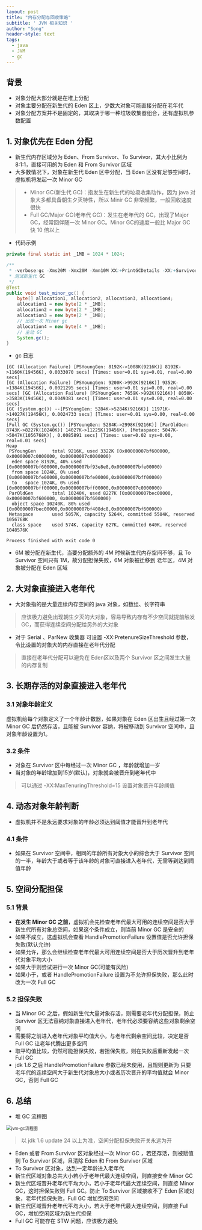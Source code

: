 ```yaml
---
layout: post
title: "内存分配与回收策略"
subtitle: ' JVM 相关知识 '
author: "Song"
header-style: text
tags:
  - java
  - JVM
  - gc
---
```


## 背景

- 对象分配大部分就是在堆上分配
- 对象主要分配在新生代的 Eden 区上，少数大对象可能直接分配在老年代
- 对象分配方案并不是固定的，其取决于哪一种垃圾收集器组合，还有虚拟机参数配置

## 1. 对象优先在 Eden 分配

- 新生代内存区域分为 Eden、From Survivor、To Survivor，其大小比例为 8:1:1，直接可用的为 Eden 和 From Survivor 区域
- 大多数情况下，对象在新生代 Eden 区中分配，当 Eden 区没有足够空间时，虚拟机将发起一次 Minor GC

> - Minor GC(新生代 GC)：指发生在新生代的垃圾收集动作，因为 java 对象大多都具备朝生夕灭特性，所以 Minir GC 非常频繁，一般回收速度很快
> - Full GC/Major GC(老年代 GC)：发生在老年代的 GC，出现了Major GC，经常回伴随一次 Minor GC。Minor GC的速度一般比 Major GC 快 10 倍以上

- 代码示例

```java
private final static int _1MB = 1024 * 1024;

/**
 * -verbose:gc -Xms20M -Xmx20M -Xmn10M XX:+PrintGCDetails -XX:+SurvivorRation=8
 * 测试新生代 GC
 */
@Test
public void test_minor_gc() {
    byte[] allocation1, allocation2, allocation3, allocation4;
    allocation1 = new byte[2 * _1MB];
    allocation2 = new byte[2 * _1MB];
    allocation3 = new byte[2 * _1MB];
    // 出现一次 Minor gc
    allocation4 = new byte[4 * _1MB];
    // 主动 GC
    System.gc();
}
```

- gc 日志

```
[GC (Allocation Failure) [PSYoungGen: 8192K->1008K(9216K)] 8192K->1160K(19456K), 0.0033070 secs] [Times: user=0.01 sys=0.01, real=0.00 secs] 
[GC (Allocation Failure) [PSYoungGen: 9200K->992K(9216K)] 9352K->1384K(19456K), 0.0021295 secs] [Times: user=0.01 sys=0.00, real=0.00 secs] [GC (Allocation Failure) [PSYoungGen: 7659K->992K(9216K)] 8050K->3583K(19456K), 0.0049381 secs] [Times: user=0.01 sys=0.00, real=0.00 secs] 
[GC (System.gc()) --[PSYoungGen: 5284K->5284K(9216K)] 11971K->14027K(19456K), 0.0024733 secs] [Times: user=0.01 sys=0.00, real=0.00 secs] 
[Full GC (System.gc()) [PSYoungGen: 5284K->2998K(9216K)] [ParOldGen: 8743K->8227K(10240K)] 14027K->11225K(19456K), [Metaspace: 5047K->5047K(1056768K)], 0.0085891 secs] [Times: user=0.02 sys=0.00, real=0.01 secs] 
Heap
 PSYoungGen      total 9216K, used 3322K [0x00000007bf600000, 0x00000007c0000000, 0x00000007c0000000)
  eden space 8192K, 40% used [0x00000007bf600000,0x00000007bf93e8e8,0x00000007bfe00000)
  from space 1024K, 0% used [0x00000007bfe00000,0x00000007bfe00000,0x00000007bff00000)
  to   space 1024K, 0% used [0x00000007bff00000,0x00000007bff00000,0x00000007c0000000)
 ParOldGen       total 10240K, used 8227K [0x00000007bec00000, 0x00000007bf600000, 0x00000007bf600000)
  object space 10240K, 80% used [0x00000007bec00000,0x00000007bf408dc8,0x00000007bf600000)
 Metaspace       used 5057K, capacity 5264K, committed 5504K, reserved 1056768K
  class space    used 574K, capacity 627K, committed 640K, reserved 1048576K

Process finished with exit code 0
```

- 6M 被分配在新生代，当要分配额外的 4M 时候新生代内存空间不够，且 To Survivor 空间只有 1M，故分配担保失败，6M 对象被迁移到 老年区，4M 对象被分配在 Eden 区域

## 2. 大对象直接进入老年代

- 大对象指的是大量连续内存空间的 java 对象，如数组、长字符串

> 应该极力避免出现朝生夕灭的大对象，容易导致内存有不少空间就提前触发 GC，而获得连续空间分配给另外的大对象

- 对于 Serial 、ParNew 收集器 可设置 -XX:PretenureSizeThreshold 参数，令比设置的对象大的内存直接在老年代分配

> 直接在老年代分配可以避免在 Eden区以及两个 Survivor 区之间发生大量的内存复制

## 3. 长期存活的对象直接进入老年代

### 3.1 对象年龄定义

虚拟机给每个对象定义了一个年龄计数器，如果对象在 Eden 区出生且经过第一次 Minor GC 后仍然存活，且能被 Survivor 容纳，将被移动到 Survivor 空间中，且对象年龄设置为1。

### 3.2 条件

- 对象在 Survivor 区中每经过一次 Minor GC ，年龄就增加一岁
- 当对象的年龄增加到15岁(默认)，对象就会被晋升到老年代中

> 可以通过 -XX:MaxTenuringThreshold=15 设置对象晋升年龄阈值

## 4. 动态对象年龄判断

- 虚拟机并不是永远要求对象的年龄必须达到阈值才能晋升到老年代

### 4.1 条件

- 如果在 Survivor 空间中，相同的年龄所有对象大小的综合大于 Survivor 空间的一半，年龄大于或者等于该年龄的对象可直接进入老年代，无需等到达到阈值年龄

## 5. 空间分配担保

### 5.1 背景

- **在发生 Minor GC 之前**，虚拟机会先检查老年代最大可用的连续空间是否大于新生代所有对象总空间，如果这个条件成立，则当前 Minor GC 是安全的
- 如果不成立，这虚拟机会查看 HandlePromotionFailure 设置值是否允许担保失败(默认允许)
- 如果允许，那么会继续检查老年代最大可用连续空间是否大于历次晋升到老年代对象平均大小
- 如果大于则尝试进行一次 Minor GC(可能有风险)
- 如果小于，或者 HandlePromotionFailure 设置为不允许担保失败，那么此时改为一次 Full GC

### 5.2 担保失败

- 当 Minor GC 之后，假如新生代大量对象存活，则需要老年代分配担保，防止 Survivor 区无法容纳对象直接进入老年代，老年代必须要容纳这些对象剩余空间
- 需要将之前进入老年代对象平均值大小，与老年代剩余空间比较，决定是否 Full GC 让老年代腾出更多空间
- 取平均值比较，仍然可能担保失败，若担保失败，则在失败后重新发起一次 Full GC
- jdk 1.6 之后 HandlePromotionFailure 参数已经未使用，且规则更新为 只要老年代的连续空间大于新生代对象总大小或者历次晋升的平均值就会 Minor GC，否则 Full GC

## 6. 总结

- 堆 GC 流程图

<img src="https://song-dev.github.io/img/in-post/post-jvm/jvm-gc流程图.png" alt="jvm-gc流程图" style="zoom:80%;" />

> 以 jdk 1.6 update 24 以上为准，空间分配担保失败开关永远为开

- Eden 或者 From Survivor 区对象经过一次 Minor GC ，若还存活，则被赋值到 To Survivor 区域，且清除 Eden 和 From Survivor 区域
- To Survivor 区对象，达到一定年龄进入老年代
- 新生代区域对象总共大小若小于老年代最大连续空间，则直接安全 Minor GC
- 新生代区域晋升老年代平均大小，若小于老年代最大连续空间，则直接 Minor GC，这时担保失败则 Full GC。防止 To Survivor 区域接收不了 Eden 区域对象，老年代担保失败，Full GC 增加空闲空间
- 新生代区域晋升老年代平均大小，若大于老年代最大连续空间，则直接 Full GC，增加空闲区域为新生代担保
- Full GC 可能存在 STW 问题，应该极力避免

